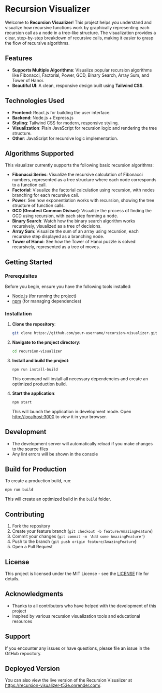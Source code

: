 # Recursion Visualizer

Welcome to **Recursion Visualizer**! This project helps you understand and visualize how recursive functions work by graphically representing each recursion call as a node in a tree-like structure. The visualization provides a clear, step-by-step breakdown of recursive calls, making it easier to grasp the flow of recursive algorithms.

## Features
- **Supports Multiple Algorithms**: Visualize popular recursion algorithms like Fibonacci, Factorial, Power, GCD, Binary Search, Array Sum, and Tower of Hanoi.
- **Beautiful UI**: A clean, responsive design built using **Tailwind CSS**.

## Technologies Used
- **Frontend**: React.js for building the user interface.
- **Backend**: Node.js + Express.js
- **Styling**: Tailwind CSS for modern, responsive styling.
- **Visualization**: Plain JavaScript for recursion logic and rendering the tree structure.
- **Other**: JavaScript for recursive logic implementation.

## Algorithms Supported
This visualizer currently supports the following basic recursion algorithms:
- **Fibonacci Series**: Visualize the recursive calculation of Fibonacci numbers, represented as a tree structure where each node corresponds to a function call.
- **Factorial**: Visualize the factorial calculation using recursion, with nodes branching for each recursive call.
- **Power**: See how exponentiation works with recursion, showing the tree structure of function calls.
- **GCD (Greatest Common Divisor)**: Visualize the process of finding the GCD using recursion, with each step forming a node.
- **Binary Search**: Watch how the binary search algorithm works recursively, visualized as a tree of decisions.
- **Array Sum**: Visualize the sum of an array using recursion, each recursive step displayed as a branching node.
- **Tower of Hanoi**: See how the Tower of Hanoi puzzle is solved recursively, represented as a tree of moves.

## Getting Started

### Prerequisites
Before you begin, ensure you have the following tools installed:
- [Node.js](https://nodejs.org/) (for running the project)
- [npm](https://www.npmjs.com/) (for managing dependencies)

### Installation

1. **Clone the repository**:
   ```bash
   git clone https://github.com/your-username/recursion-visualizer.git
   ```

2. **Navigate to the project directory**:
   ```bash
   cd recursion-visualizer
   ```

3. **Install and build the project**:
   ```bash
   npm run install-build
   ```
   This command will install all necessary dependencies and create an optimized production build.

4. **Start the application**:
   ```bash
   npm start
   ```
   This will launch the application in development mode. Open [http://localhost:3000](http://localhost:3000) to view it in your browser.

## Development
- The development server will automatically reload if you make changes to the source files
- Any lint errors will be shown in the console

## Build for Production
To create a production build, run:
```bash
npm run build
```
This will create an optimized build in the `build` folder.

## Contributing
1. Fork the repository
2. Create your feature branch (`git checkout -b feature/AmazingFeature`)
3. Commit your changes (`git commit -m 'Add some AmazingFeature'`)
4. Push to the branch (`git push origin feature/AmazingFeature`)
5. Open a Pull Request

## License
This project is licensed under the MIT License - see the [LICENSE](LICENSE) file for details.

## Acknowledgments
- Thanks to all contributors who have helped with the development of this project
- Inspired by various recursion visualization tools and educational resources

## Support
If you encounter any issues or have questions, please file an issue in the GitHub repository.
## Deployed Version
You can also view the live version of the Recursion Visualizer at https://recursion-visualizer-t53e.onrender.com/.
